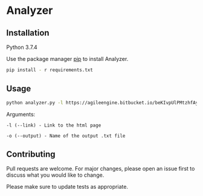 # Analyzer

## Installation
Python 3.7.4

Use the package manager [pip](https://pip.pypa.io/en/stable/) to install Analyzer.

```bash
pip install - r requirements.txt
```

## Usage

```bash
python analyzer.py -l https://agileengine.bitbucket.io/beKIvpUlPMtzhfAy/samples/sample-1-evil-gemini.html -o result

```

Arguments:

    -l (--link) - Link to the html page

    -o (--output) - Name of the output .txt file


## Contributing
Pull requests are welcome. For major changes, please open an issue first to discuss what you would like to change.

Please make sure to update tests as appropriate.
